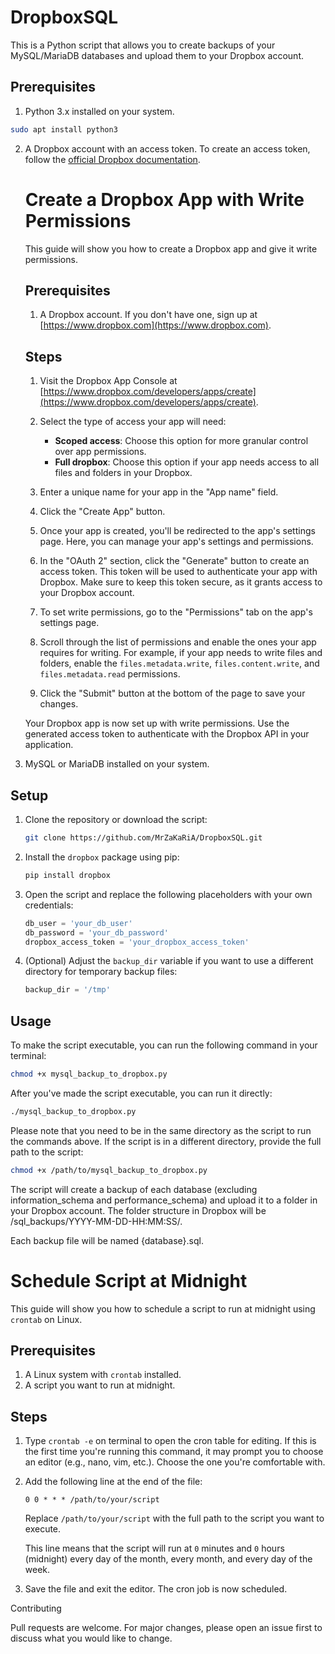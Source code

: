 # DropboxSQL

This is a Python script that allows you to create backups of your MySQL/MariaDB databases and upload them to your Dropbox account.

## Prerequisites

1. Python 3.x installed on your system.
```bash
sudo apt install python3
```
2. A Dropbox account with an access token. To create an access token, follow the [official Dropbox documentation](https://www.dropbox.com/developers/reference/oauth-guide).


    # Create a Dropbox App with Write Permissions

    This guide will show you how to create a Dropbox app and give it write permissions.

    ## Prerequisites

    1. A Dropbox account. If you don't have one, sign up at [https://www.dropbox.com](https://www.dropbox.com).

    ## Steps

    1. Visit the Dropbox App Console at [https://www.dropbox.com/developers/apps/create](https://www.dropbox.com/developers/apps/create).

    2. Select the type of access your app will need:
       - **Scoped access**: Choose this option for more granular control over app permissions.
       - **Full dropbox**: Choose this option if your app needs access to all files and folders in your Dropbox.

    3. Enter a unique name for your app in the "App name" field.

    4. Click the "Create App" button.

    5. Once your app is created, you'll be redirected to the app's settings page. Here, you can manage your app's settings and permissions.

    6. In the "OAuth 2" section, click the "Generate" button to create an access token. This token will be used to authenticate your app with Dropbox. Make sure to keep this token secure, as it grants access to your Dropbox account.

    7. To set write permissions, go to the "Permissions" tab on the app's settings page.

    8. Scroll through the list of permissions and enable the ones your app requires for writing. For example, if your app needs to write files and folders, enable the `files.metadata.write`, `files.content.write`, and `files.metadata.read` permissions.

    9. Click the "Submit" button at the bottom of the page to save your changes.

    Your Dropbox app is now set up with write permissions. Use the generated access token to authenticate with the Dropbox API in your application.



3. MySQL or MariaDB installed on your system.


## Setup

1. Clone the repository or download the script:

    ```bash
    git clone https://github.com/MrZaKaRiA/DropboxSQL.git
    ```

2. Install the `dropbox` package using pip:

    ```bash
    pip install dropbox
    ```

3. Open the script and replace the following placeholders with your own credentials:

    ```python
    db_user = 'your_db_user'
    db_password = 'your_db_password'
    dropbox_access_token = 'your_dropbox_access_token'
    ```

4. (Optional) Adjust the `backup_dir` variable if you want to use a different directory for temporary backup files:

    ```python
    backup_dir = '/tmp'
    ```

## Usage

To make the script executable, you can run the following command in your terminal:

```bash
chmod +x mysql_backup_to_dropbox.py
```

After you've made the script executable, you can run it directly:

```bash
./mysql_backup_to_dropbox.py
```

Please note that you need to be in the same directory as the script to run the commands above. If the script is in a different directory, provide the full path to the script:

```bash
chmod +x /path/to/mysql_backup_to_dropbox.py
```

The script will create a backup of each database (excluding information_schema and performance_schema) and upload it to a folder in your Dropbox account. The folder structure in Dropbox will be /sql_backups/YYYY-MM-DD-HH:MM:SS/.

Each backup file will be named {database}.sql.



# Schedule Script at Midnight

This guide will show you how to schedule a script to run at midnight using `crontab` on Linux.

## Prerequisites

1. A Linux system with `crontab` installed.
2. A script you want to run at midnight.

## Steps


1. Type `crontab -e` on terminal to open the cron table for editing. If this is the first time you're running this command, it may prompt you to choose an editor (e.g., nano, vim, etc.). Choose the one you're comfortable with.

2. Add the following line at the end of the file:

    ```
    0 0 * * * /path/to/your/script
    ```

    Replace `/path/to/your/script` with the full path to the script you want to execute.

    This line means that the script will run at `0` minutes and `0` hours (midnight) every day of the month, every month, and every day of the week.

3. Save the file and exit the editor. The cron job is now scheduled.




Contributing

Pull requests are welcome. For major changes, please open an issue first to discuss what you would like to change.
